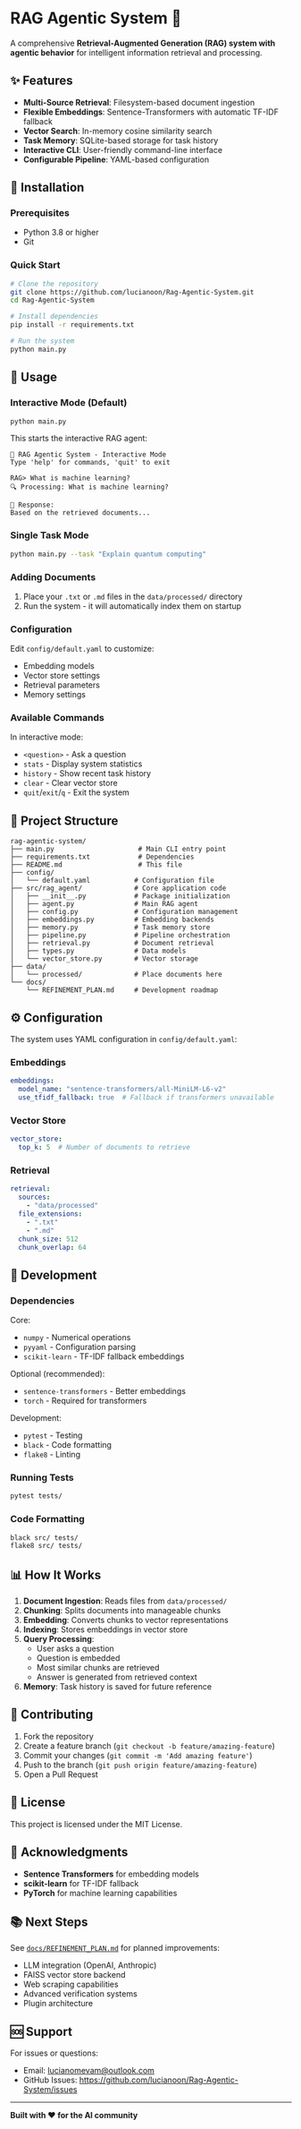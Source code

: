 # RAG Agentic System 🤖

A comprehensive **Retrieval-Augmented Generation (RAG) system with agentic behavior** for intelligent information retrieval and processing.

## ✨ Features

- **Multi-Source Retrieval**: Filesystem-based document ingestion
- **Flexible Embeddings**: Sentence-Transformers with automatic TF-IDF fallback
- **Vector Search**: In-memory cosine similarity search
- **Task Memory**: SQLite-based storage for task history
- **Interactive CLI**: User-friendly command-line interface
- **Configurable Pipeline**: YAML-based configuration

## 🚀 Installation

### Prerequisites
- Python 3.8 or higher
- Git

### Quick Start

```bash
# Clone the repository
git clone https://github.com/lucianoon/Rag-Agentic-System.git
cd Rag-Agentic-System

# Install dependencies
pip install -r requirements.txt

# Run the system
python main.py
```

## 📖 Usage

### Interactive Mode (Default)

```bash
python main.py
```

This starts the interactive RAG agent:

```
🤖 RAG Agentic System - Interactive Mode
Type 'help' for commands, 'quit' to exit

RAG> What is machine learning?
🔍 Processing: What is machine learning?

📄 Response:
Based on the retrieved documents...
```

### Single Task Mode

```bash
python main.py --task "Explain quantum computing"
```

### Adding Documents

1. Place your `.txt` or `.md` files in the `data/processed/` directory
2. Run the system - it will automatically index them on startup

### Configuration

Edit `config/default.yaml` to customize:
- Embedding models
- Vector store settings
- Retrieval parameters
- Memory settings

### Available Commands

In interactive mode:
- `<question>` - Ask a question
- `stats` - Display system statistics
- `history` - Show recent task history
- `clear` - Clear vector store
- `quit`/`exit`/`q` - Exit the system

## 📁 Project Structure

```
rag-agentic-system/
├── main.py                     # Main CLI entry point
├── requirements.txt            # Dependencies
├── README.md                   # This file
├── config/
│   └── default.yaml           # Configuration file
├── src/rag_agent/             # Core application code
│   ├── __init__.py            # Package initialization
│   ├── agent.py               # Main RAG agent
│   ├── config.py              # Configuration management
│   ├── embeddings.py          # Embedding backends
│   ├── memory.py              # Task memory store
│   ├── pipeline.py            # Pipeline orchestration
│   ├── retrieval.py           # Document retrieval
│   ├── types.py               # Data models
│   └── vector_store.py        # Vector storage
├── data/
│   └── processed/             # Place documents here
└── docs/
    └── REFINEMENT_PLAN.md     # Development roadmap
```

## ⚙️ Configuration

The system uses YAML configuration in `config/default.yaml`:

### Embeddings
```yaml
embeddings:
  model_name: "sentence-transformers/all-MiniLM-L6-v2"
  use_tfidf_fallback: true  # Fallback if transformers unavailable
```

### Vector Store
```yaml
vector_store:
  top_k: 5  # Number of documents to retrieve
```

### Retrieval
```yaml
retrieval:
  sources:
    - "data/processed"
  file_extensions:
    - ".txt"
    - ".md"
  chunk_size: 512
  chunk_overlap: 64
```

## 🔧 Development

### Dependencies

Core:
- `numpy` - Numerical operations
- `pyyaml` - Configuration parsing
- `scikit-learn` - TF-IDF fallback embeddings

Optional (recommended):
- `sentence-transformers` - Better embeddings
- `torch` - Required for transformers

Development:
- `pytest` - Testing
- `black` - Code formatting
- `flake8` - Linting

### Running Tests

```bash
pytest tests/
```

### Code Formatting

```bash
black src/ tests/
flake8 src/ tests/
```

## 📊 How It Works

1. **Document Ingestion**: Reads files from `data/processed/`
2. **Chunking**: Splits documents into manageable chunks
3. **Embedding**: Converts chunks to vector representations
4. **Indexing**: Stores embeddings in vector store
5. **Query Processing**: 
   - User asks a question
   - Question is embedded
   - Most similar chunks are retrieved
   - Answer is generated from retrieved context
6. **Memory**: Task history is saved for future reference

## 🤝 Contributing

1. Fork the repository
2. Create a feature branch (`git checkout -b feature/amazing-feature`)
3. Commit your changes (`git commit -m 'Add amazing feature'`)
4. Push to the branch (`git push origin feature/amazing-feature`)
5. Open a Pull Request

## 📄 License

This project is licensed under the MIT License.

## 🙏 Acknowledgments

- **Sentence Transformers** for embedding models
- **scikit-learn** for TF-IDF fallback
- **PyTorch** for machine learning capabilities

## 📚 Next Steps

See [`docs/REFINEMENT_PLAN.md`](docs/REFINEMENT_PLAN.md) for planned improvements:
- LLM integration (OpenAI, Anthropic)
- FAISS vector store backend
- Web scraping capabilities
- Advanced verification systems
- Plugin architecture

## 🆘 Support

For issues or questions:
- Email: lucianomevam@outlook.com
- GitHub Issues: https://github.com/lucianoon/Rag-Agentic-System/issues

---

**Built with ❤️ for the AI community**